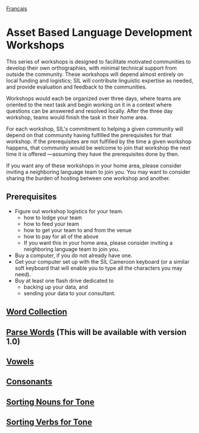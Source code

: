 <a href="fr/WORKSHOPS.md">Français</a>
# Asset Based Language Development Workshops
This series of workshops is designed to facilitate motivated communities to develop their own orthographies, with minimal technical support from outside the community. These workshops will depend almost entirely on local funding and logistics; SIL will contribute linguistic expertise as needed, and provide evaluation and feedback to the communities.

Workshops would each be organized over three days, where teams are oriented to the next task and begin working on it in a context where questions can be answered and resolved locally. After the three day workshop, teams would finish the task in their home area.

For each workshop, SIL's commitment to helping a given community will depend on that community having fulfilled the prerequisites for that workshop. If the prerequisites are not fulfilled by the time a given workshop happens, that community would be welcome to join that workshop the next time it is offered —assuming they have the prerequisites done by then.

If you want any of these workshops in your home area, please consider inviting a neighboring language team to join you. You may want to consider sharing the burden of hosting between one workshop and another.

## Prerequisites
- Figure out workshop logistics for your team.
  - how to lodge your team
  - how to feed your team
  - how to get your team to and from the venue
  - how to pay for all of the above
  - If you want this in your home area, please consider inviting a neighboring language team to join you.
- Buy a computer, if you do not already have one.
- Get your computer set up with the SIL Cameroon keyboard (or a similar soft keyboard that will enable you to type all the characters you may need).
- Buy at least one flash drive dedicated to
  - backing up your data, and
  - sending your data to your consultant.

## [Word Collection](ws/WORD_COLLECTION.md)
## [Parse Words](ws/PARSE_WORDS.md) (This will be available with version 1.0)
## [Vowels](ws/VOWELS.md)
## [Consonants](ws/CONSONANTS.md)
## [Sorting Nouns for Tone](ws/NOUN_ROOT_TONE.md)
## [Sorting Verbs for Tone](ws/VERB_ROOT_TONE.md)
